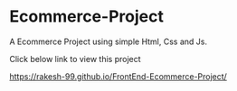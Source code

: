 # Ecommerce-Project
A Ecommerce Project using simple Html, Css and Js.



Click below link to view this project 

https://rakesh-99.github.io/FrontEnd-Ecommerce-Project/
